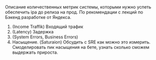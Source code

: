 Описание количественных метрик системы, которыми нужно успеть обеспечить ipa до релиза на прод. По рекомендации с лекций по Бэкенд разработке от Яндекса.

1. (Income Traffik) Входящий трафик 
2. (Latency) Задержка
3. (System Errors, Business Errors)
4. Насыщение. (Saturaion) Обсудить с SRE как можно это измерить. Смоделировать пик насыщения на бете, узнать сколько сможем выдержать прироста.
